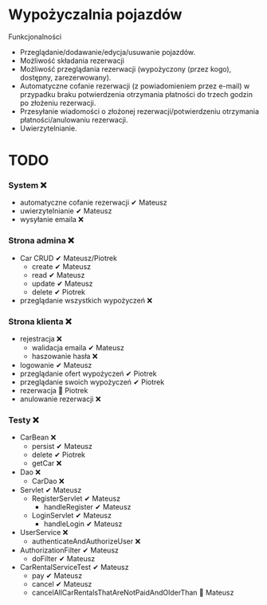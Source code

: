 # Wypożyczalnia pojazdów

Funkcjonalności

- Przeglądanie/dodawanie/edycja/usuwanie pojazdów.
- Możliwość składania rezerwacji
- Możliwość przeglądania rezerwacji (wypożyczony (przez kogo), dostępny, zarezerwowany).
- Automatyczne cofanie rezerwacji (z powiadomieniem przez e-mail) w przypadku braku potwierdzenia otrzymania płatności
  do trzech godzin po złożeniu rezerwacji.
- Przesyłanie wiadomości o złożonej rezerwacji/potwierdzeniu otrzymania płatności/anulowaniu rezerwacji.
- Uwierzytelnianie.

# TODO

### System ❌

- automatyczne cofanie rezerwacji ✔ Mateusz
- uwierzytelnianie ✔ Mateusz
- wysyłanie emaila ❌

### Strona admina ❌

- Car CRUD ✔ Mateusz/Piotrek
    - create ✔ Mateusz
    - read ✔ Mateusz
    - update ✔ Mateusz
    - delete ✔ Piotrek
- przeglądanie wszystkich wypożyczeń ❌

### Strona klienta ❌

- rejestracja ❌
    - walidacja emaila ✔ Mateusz
    - haszowanie hasła ❌
- logowanie ✔ Mateusz
- przeglądanie ofert wypożyczeń ✔ Piotrek
- przeglądanie swoich wypożyczeń ✔ Piotrek
- rezerwacja 🚧 Piotrek
- anulowanie rezerwacji ❌

### Testy ❌

- CarBean ❌
    - persist ✔ Mateusz
    - delete ✔ Piotrek
    - getCar ❌
- Dao ❌
    - CarDao ❌
- Servlet ✔ Mateusz
    - RegisterServlet ✔ Mateusz
        - handleRegister ✔ Mateusz
    - LoginServlet ✔ Mateusz
        - handleLogin ✔ Mateusz
- UserService ❌
    - authenticateAndAuthorizeUser ❌
- AuthorizationFilter ✔ Mateusz
    - doFilter ✔ Mateusz
- CarRentalServiceTest ✔ Mateusz
    - pay ✔ Mateusz
    - cancel ✔ Mateusz
    - cancelAllCarRentalsThatAreNotPaidAndOlderThan 🚧 Mateusz